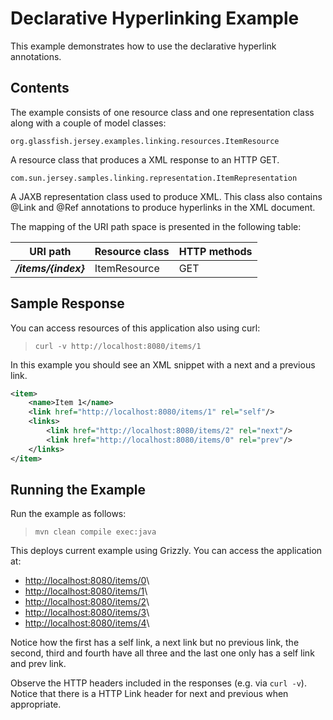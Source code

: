 <!--

    DO NOT ALTER OR REMOVE COPYRIGHT NOTICES OR THIS HEADER.

    Copyright (c) 2015-2017 Oracle and/or its affiliates. All rights reserved.

    The contents of this file are subject to the terms of either the GNU
    General Public License Version 2 only ("GPL") or the Common Development
    and Distribution License("CDDL") (collectively, the "License").  You
    may not use this file except in compliance with the License.  You can
    obtain a copy of the License at
    https://oss.oracle.com/licenses/CDDL+GPL-1.1
    or LICENSE.txt.  See the License for the specific
    language governing permissions and limitations under the License.

    When distributing the software, include this License Header Notice in each
    file and include the License file at LICENSE.txt.

    GPL Classpath Exception:
    Oracle designates this particular file as subject to the "Classpath"
    exception as provided by Oracle in the GPL Version 2 section of the License
    file that accompanied this code.

    Modifications:
    If applicable, add the following below the License Header, with the fields
    enclosed by brackets [] replaced by your own identifying information:
    "Portions Copyright [year] [name of copyright owner]"

    Contributor(s):
    If you wish your version of this file to be governed by only the CDDL or
    only the GPL Version 2, indicate your decision by adding "[Contributor]
    elects to include this software in this distribution under the [CDDL or GPL
    Version 2] license."  If you don't indicate a single choice of license, a
    recipient has the option to distribute your version of this file under
    either the CDDL, the GPL Version 2 or to extend the choice of license to
    its licensees as provided above.  However, if you add GPL Version 2 code
    and therefore, elected the GPL Version 2 license, then the option applies
    only if the new code is made subject to such option by the copyright
    holder.

-->

Declarative Hyperlinking Example
================================

This example demonstrates how to use the declarative hyperlink
annotations.

Contents
--------

The example consists of one resource class and one representation class
along with a couple of model classes:

`org.glassfish.jersey.examples.linking.resources.ItemResource`

A resource class that produces a XML response to an HTTP GET.

`com.sun.jersey.samples.linking.representation.ItemRepresentation`

A JAXB representation class used to produce XML. This class also
contains @Link and @Ref annotations to produce hyperlinks in the
XML document.

The mapping of the URI path space is presented in the following table:

URI path               | Resource class   | HTTP methods
---------------------- | ---------------- | --------------
**_/items/{index}_**   | ItemResource     | GET

Sample Response
---------------

You can access resources of this application also using curl:

>     curl -v http://localhost:8080/items/1

In this example you should see an XML snippet with a next and a previous
link.

```xml
<item>
    <name>Item 1</name>
    <link href="http://localhost:8080/items/1" rel="self"/>
    <links>
        <link href="http://localhost:8080/items/2" rel="next"/>
        <link href="http://localhost:8080/items/0" rel="prev"/>
    </links>
</item>
```

Running the Example
-------------------

Run the example as follows:

>     mvn clean compile exec:java

This deploys current example using Grizzly. You can access the
application at:

-   <http://localhost:8080/items/0>\
-   <http://localhost:8080/items/1>\
-   <http://localhost:8080/items/2>\
-   <http://localhost:8080/items/3>\
-   <http://localhost:8080/items/4>\

Notice how the first has a self link, a next link but no previous link,
the second, third and fourth have all three and the last one only has a
self link and prev link.

Observe the HTTP headers included in the responses (e.g. via `curl -v`).
Notice that there is a HTTP Link header for next and previous when
appropriate.